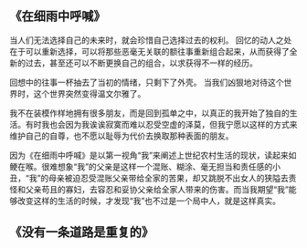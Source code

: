 ## 《在细雨中呼喊》
当人们无法选择自己的未来时，就会珍惜自己选择过去的权利。
回忆的动人之处在于可以重新选择，可以将那些恶毫无关联的额往事重新组合起来，从而获得了全新的过去，甚至还可以不断更换自己的组合，以求获得不一样的经历。

回想中的往事一杯抽去了当初的情绪，只剩下了外壳。
当我们凶狠地对待这个世界时，这个世界突然变得温文尔雅了。

我不在装模作样地拥有很多朋友，而是回到孤单之中，以真正的我开始了独自的生活。有时我也会因为我诶诶寂寞而难以忍受空虚的泽莫，但我宁愿以这样的方式来维护自己的自尊，也不愿以耻辱为代价去换取那种表面的朋友。

因为《在细雨中呼喊》是以第一视角“我”来阐述上世纪农村生活的现状，读起来如鲠在喉。很难想象“我”的父亲是这样一个混账、糊涂、毫无担当和责任感的小丑，“我”的母亲被迫忍受混账父亲带给全家的苦果，却又跳脱不出女人的狭隘去责怪和父亲苟且的寡妇，去容忍和妥协父亲给全家人带来的伤害。而当我期望“我”能够改变这样的生活的时候，才发现“我”也不过是一个局中人，就是这样真实。

## 《没有一条道路是重复的》
